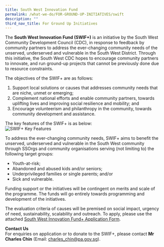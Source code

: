 ```yaml
---
title: South West Innovation Fund
permalink: /what-we-do/FOR-GROUND-UP-INITIATIVES/swift
description: ""
third_nav_title: For Ground Up Initiatives
---
```





The **South West Innovation Fund (SWIF+)** is an initiative by the South West Community Development Council (CDC), in response to feedback by community partners to address the ever-changing community needs of the unserved, underserved and vulnerable in the South West District. Through this initiative, the South West CDC hopes to encourage community partners to innovate, and run ground-up projects that cannot be previously done due to resource constraints.  
  
The objectives of the SWIF+ are as follows:

1. Support local solutions or causes that addresses community needs that are niche, unmet or emerging;
2. Complement national efforts and enable community partners, towards uplifting lives and improving social resilience and mobility; and
3. Encourage volunteerism and philanthropy in the community, towards community development and assistance.

The key features of the SWIF+ is as below:  
![SWIF+ Key Features](https://www.cdc.gov.sg/images/librariesprovider6/default-album/swif-key-features.png?sfvrsn=14b66fdb_0 "SWIF+ Key Features")  
  
To address the ever-changing community needs, SWIF+ aims to benefit the unserved, underserved and vulnerable in the South West community through SSOrgs and community organisations serving (not limiting to) the following target groups:

*   Youth-at-risk;
*   Abandoned and abused kids and/or seniors;
*   Underprivileged families or single parents; and/or
*   Sick and vulnerable.

Funding support or the initiatives will be contingent on merits and scale of the programme. The funds will go entirely towards programming and development of the initiatives.

The evaluation criteria of causes will be premised on social impact, urgency of need, sustainability, scalability and outreach. To apply, please use the attached [South West Innovation Fund+ Application Form](https://www.cdc.gov.sg/docs/librariesprovider6/default-document-library/south-west-innovation-fund---application-form.pdf?sfvrsn=9b6ec307_0 "South West Innovation Fund - Application form"). 

**Contact Us**<br>
For enquiries on application or to donate to the SWIF+, please contact **Mr Charles Chin** (Email: charles_chin@pa.gov.sg).